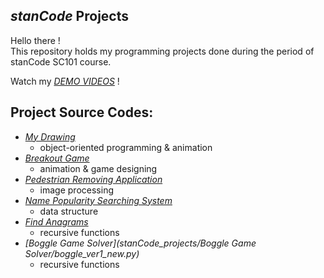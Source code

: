 ## *stanCode* Projects
Hello there !\
This repository holds my programming projects done during the period of stanCode SC101 course.

Watch my *[DEMO VIDEOS](https://drive.google.com/drive/folders/1087a-uKoaOclnakeI6EpJdQEFT0Dy6MJ?usp=sharing)* !

## Project Source Codes:
- *[My Drawing]()* 
  - object-oriented programming & animation
- *[Breakout Game]()*
  - animation & game designing
- *[Pedestrian Removing Application]()*
  - image processing
- *[Name Popularity Searching System]()*
  - data structure
- *[Find Anagrams]()*
  - recursive functions
- *[Boggle Game Solver](stanCode_projects/Boggle Game Solver/boggle_ver1_new.py)*
  - recursive functions
